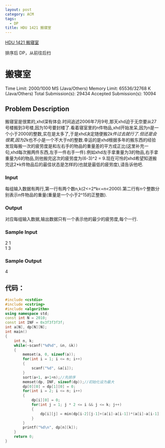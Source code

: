 ```yaml
---
layout: post
category: ACM
tags:
  - DP
title: HDU 1421 搬寝室
---
```


[HDU 1421 搬寝室](http://acm.hdu.edu.cn/showproblem.php?pid=1421)

排序后 DP，从前往后扫


<!--more-->
# 搬寝室

Time Limit: 2000/1000 MS (Java/Others)    Memory Limit: 65536/32768 K (Java/Others)
Total Submission(s): 29434    Accepted Submission(s): 10094


## Problem Description
搬寝室是很累的,xhd深有体会.时间追述2006年7月9号,那天xhd迫于无奈要从27号楼搬到3号楼,因为10号要封楼了.看着寝室里的n件物品,xhd开始发呆,因为n是一个小于2000的整数,实在是太多了,于是xhd决定随便搬2*k件过去就行了.但还是会很累,因为2*k也不小是一个不大于n的整数.幸运的是xhd根据多年的搬东西的经验发现每搬一次的疲劳度是和左右手的物品的重量差的平方成正比(这里补充一句,xhd每次搬两件东西,左手一件右手一件).例如xhd左手拿重量为3的物品,右手拿重量为6的物品,则他搬完这次的疲劳度为(6-3)^2 = 9.现在可怜的xhd希望知道搬完这2*k件物品后的最佳状态是怎样的(也就是最低的疲劳度),请告诉他吧.
 

### Input
每组输入数据有两行,第一行有两个数n,k(2<=2*k<=n<2000).第二行有n个整数分别表示n件物品的重量(重量是一个小于2^15的正整数).
 

### Output
对应每组输入数据,输出数据只有一个表示他的最少的疲劳度,每个一行.
 

### Sample Input
2 1  
1 3
 

### Sample Output
4


## 代码：
```c++
#include <cstdio>
#include <cstring>
#include <algorithm>
using namespace std;
const int N = 2010;
const int INF = 0x3f3f3f3f;
int a[N], dp[N][N];
int main()
{
	int n, k;
	while(~scanf("%d%d", &n, &k))
	{
		memset(a, 0, sizeof(a));
		for(int i = 1; i <= n; i++)
		{
			scanf("%d", &a[i]);
		}
		sort(a+1, a+1+n);//先排序
		memset(dp, INF, sizeof(dp));//初始化设为最大
		dp[0][0] = dp[1][0] = 0;
		for(int i = 2; i <= n; i++)
		{	
			dp[i][0] = 0;
			for(int j = 1; j * 2 <= i && j <= k; j++)
			{
				dp[i][j] = min(dp[i-2][j-1]+(a[i]-a[i-1])*(a[i]-a[i-1]), dp[i-1][j]);//状态转移方程: 排序后判断第i件物品选不选，如果选的话与它配成一对的则是第i-1件物品，不选则与上一个状态的dp[i-1][j]相同
			}
		}
		printf("%d\n", dp[n][k]);
	}
	return 0;
}
```

